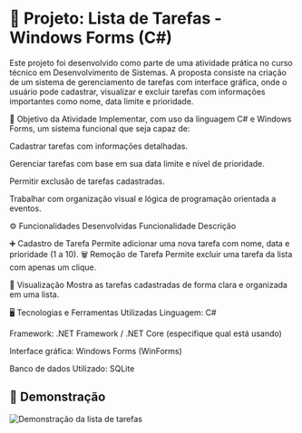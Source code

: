 # 📝 Projeto: Lista de Tarefas - Windows Forms (C#)
Este projeto foi desenvolvido como parte de uma atividade prática no curso técnico em Desenvolvimento de Sistemas. A proposta consiste na criação de um sistema de gerenciamento de tarefas com interface gráfica, onde o usuário pode cadastrar, visualizar e excluir tarefas com informações importantes como nome, data limite e prioridade.

📌 Objetivo da Atividade
Implementar, com uso da linguagem C# e Windows Forms, um sistema funcional que seja capaz de:

Cadastrar tarefas com informações detalhadas.

Gerenciar tarefas com base em sua data limite e nível de prioridade.

Permitir exclusão de tarefas cadastradas.

Trabalhar com organização visual e lógica de programação orientada a eventos.

⚙️ Funcionalidades Desenvolvidas
Funcionalidade	Descrição

➕ Cadastro de Tarefa	Permite adicionar uma nova tarefa com nome, data e prioridade (1 a 10).
🗑️ Remoção de Tarefa	Permite excluir uma tarefa da lista com apenas um clique.

🧾 Visualização	Mostra as tarefas cadastradas de forma clara e organizada em uma lista.

🖥️ Tecnologias e Ferramentas Utilizadas
Linguagem: C#

Framework: .NET Framework / .NET Core (especifique qual está usando)

Interface gráfica: Windows Forms (WinForms)

Banco de dados Utilizado: SQLite

📸 Demonstração
--- 
![Demonstração da lista de tarefas](Imagem/Tarefa.png)






